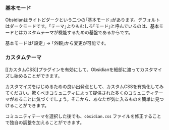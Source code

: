 ### 基本モード

Obsidianはライトどダークという二つの｢基本モード｣があります。デフォルトはダークモードです。｢テーマ｣よりもむしろ｢モード｣と呼んでいるのは、基本モードとはカスタムテーマが機能するための基盤であるからです。

基本モードは｢設定｣ -> ｢外観｣から変更が可能です。

### カスタムテーマ

[[カスタムCSS]]プラグインを有効にして、Obsidianを細部に渡ってカスタマイズし始めることができます。

カスタマイズをはじめるための良い出発点として、カスタムCSSを有効化してみてください。驚くべきコミュニティによって提供された多くのコミュニティテーマがあることに気づくでしょう。そこから、あなたが気に入るものを簡単に見つけることができます。

コミュニティテーマを選択した後でも、`obsidian.css` ファイルを修正することで独自の調整を加えることができます。